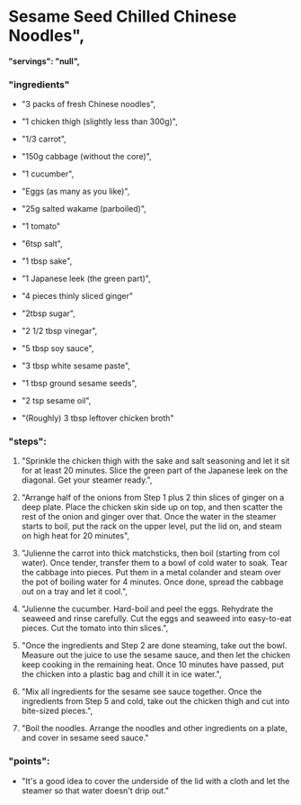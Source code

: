# Sesame Seed Chilled Chinese Noodles",
#### "servings": "null",
### "ingredients"
- "3 packs of fresh Chinese noodles",
- "1 chicken thigh (slightly less than 300g)",
- "1/3 carrot",
- "150g cabbage (without the core)",
- "1 cucumber",
- "Eggs (as many as you like)",
- "25g salted wakame (parboiled)",
- "1 tomato"

- "6tsp salt",
- "1 tbsp sake",
- "1 Japanese leek (the green part)",
- "4 pieces thinly sliced ginger"

- "2tbsp sugar",
- "2 1/2 tbsp vinegar",
- "5 tbsp soy sauce",
- "3 tbsp white sesame paste",
- "1 tbsp ground sesame seeds",
- "2 tsp sesame oil",
- "(Roughly) 3 tbsp leftover chicken broth"

### "steps": 
1. "Sprinkle the chicken thigh with the sake and salt seasoning and let it sit for at least 20 minutes. Slice the green part of the Japanese leek on the diagonal. Get your steamer ready.",

2. "Arrange half of the onions from Step 1 plus 2 thin slices of ginger on a deep plate. Place the chicken skin side up on top, and then scatter the rest of the onion and ginger over that. Once the water in the steamer starts to boil, put the rack on the upper level, put the lid on, and steam on high heat for 20 minutes",

3. "Julienne the carrot into thick matchsticks, then boil (starting from col water). Once tender, transfer them to a bowl of cold water to soak. Tear the cabbage into pieces. Put them in a metal colander and steam over the pot of boiling water for 4 minutes. Once done, spread the cabbage out on a tray and let it cool.",

4. "Julienne the cucumber. Hard-boil and peel the eggs. Rehydrate the seaweed and rinse carefully. Cut the eggs and seaweed into easy-to-eat pieces. Cut the tomato into thin slices.",

5. "Once the ingredients and Step 2 are done steaming, take out the bowl. Measure out the juice to use the sesame sauce, and then let the chicken keep cooking in the remaining heat. Once 10 minutes have passed, put the chicken into a plastic bag and chill it in ice water.",

6. "Mix all ingredients for the sesame see sauce together. Once the ingredients from Step 5 and cold, take out the chicken thigh and cut into bite-sized pieces.",

7. "Boil the noodles. Arrange the noodles and other ingredients on a plate, and cover in sesame seed sauce."


### "points": 
- "It's a good idea to cover the underside of the lid with a cloth and let the steamer so that water doesn't drip out."
